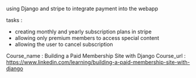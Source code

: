 using Django and stripe to integrate payment into the webapp

tasks :
 - creating monthly and yearly subscription plans in stripe
 - allowing only premium members to access special content  
 - allowing the user to cancel subscription
    


Course_name : Building a Paid Membership Site with Django
Course_url : https://www.linkedin.com/learning/building-a-paid-membership-site-with-django
 